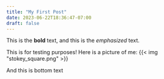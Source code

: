 ```yaml
---
title: "My First Post"
date: 2023-06-22T18:36:47-07:00
draft: false
---
```

This is the **bold** text, and this is the *emphasized* text.

This is for testing purposes!
Here is a picture of me:
{{< img "stokey_square.png" >}}

And this is bottom text